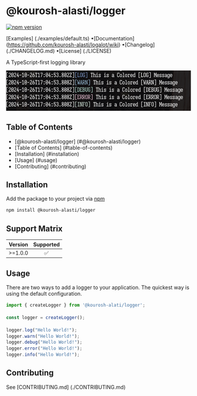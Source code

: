 # @kourosh-alasti/logger

[![npm version](https://badge.fury.io/js/@kourosh-alasti%2Flogger.svg)](https://badge.fury.io/js/@kourosh-alasti/logger)

[Examples] (./examples/default.ts) &bullet;[Documentation] (https://github.com/kourosh-alasti/logalot/wiki) &bullet;[Changelog] (./CHANGELOG.md) &bullet;[License] (./LICENSE)

A TypeScript-first logging library

<div align="center"> <img src="examples/screenshot.png" alt="configured preset"> </div>

## Table of Contents

- [@kourosh-alasti/logger] (#@kourosh-alasti/logger)
- [Table of Contents] (#table-of-contents)
- [Installation] (#installation)
- [Usage] (#usage)
- [Contributing] (#contributing)

## Installation

Add the package to your project via [npm](https://docs.npmjs.com/)

```bash
npm install @kourosh-alasti/logger
```

## Support Matrix

| Version | Supported |
| :-----: | :-------: |
| >=1.0.0 |    ✅    |

## Usage

There are two ways to add a logger to your application. The quickest way is using the default configuration.

```typescript
import { createLogger } from '@kourosh-alati/logger';

const logger = createLogger();

logger.log("Hello World!");
logger.warn("Hello World!");
logger.debug("Hello World!");
logger.error("Hello World!");
logger.info("Hello World!");
```

## Contributing

See [CONTRIBUTING.md] (./CONTRIBUTING.md)
